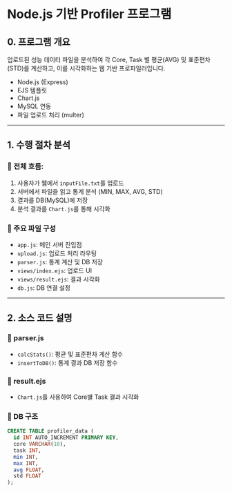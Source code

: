 # Node.js 기반 Profiler 프로그램

## 0. 프로그램 개요
업로드된 성능 데이터 파일을 분석하여 각 Core, Task 별 평균(AVG) 및 표준편차(STD)를 계산하고, 이를 시각화하는 웹 기반 프로파일러입니다.

- Node.js (Express)
- EJS 템플릿
- Chart.js
- MySQL 연동
- 파일 업로드 처리 (multer)

---

## 1. 수행 절차 분석

### 📂 전체 흐름:
1. 사용자가 웹에서 `inputFile.txt`를 업로드
2. 서버에서 파일을 읽고 통계 분석 (MIN, MAX, AVG, STD)
3. 결과를 DB(MySQL)에 저장
4. 분석 결과를 `Chart.js`를 통해 시각화

### 📂 주요 파일 구성
- `app.js`: 메인 서버 진입점
- `upload.js`: 업로드 처리 라우팅
- `parser.js`: 통계 계산 및 DB 저장
- `views/index.ejs`: 업로드 UI
- `views/result.ejs`: 결과 시각화
- `db.js`: DB 연결 설정

---

## 2. 소스 코드 설명

### 📌 parser.js
- `calcStats()`: 평균 및 표준편차 계산 함수
- `insertToDB()`: 통계 결과 DB 저장 함수

### 📌 result.ejs
- `Chart.js`를 사용하여 Core별 Task 결과 시각화

### 📌 DB 구조
```sql
CREATE TABLE profiler_data (
  id INT AUTO_INCREMENT PRIMARY KEY,
  core VARCHAR(10),
  task INT,
  min INT,
  max INT,
  avg FLOAT,
  std FLOAT
);
